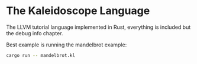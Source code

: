 # The Kaleidoscope Language

The LLVM tutorial language implemented in Rust, everything is included but the
debug info chapter.

Best example is running the mandelbrot example:

```bash
cargo run -- mandelbrot.kl
```

